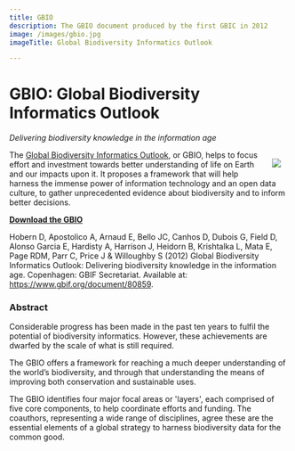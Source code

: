 ```yaml
---
title: GBIO
description: The GBIO document produced by the first GBIC in 2012
image: /images/gbio.jpg
imageTitle: Global Biodiversity Informatics Outlook

---
```

# GBIO: Global Biodiversity Informatics Outlook

_Delivering biodiversity knowledge in the information age_

[<img align="right" hspace="15" vspace="15" src="/images/GBIO-cover-thumb.jpg">](https://assets.ctfassets.net/uo17ejk9rkwj/7Kj8EyXDwW2IUWKk2WYOaE/85947f585b9c6255c9b72b9325ba44b6/GBIO.pdf)The [Global Biodiversity Informatics Outlook](https://www.gbif.org/document/80859), or GBIO, helps to focus effort and investment towards better understanding of life on Earth and our impacts upon it. It proposes a framework that will help harness the immense power of information technology and an open data culture, to gather unprecedented evidence about biodiversity and to inform better decisions.

[**Download the GBIO**](https://assets.ctfassets.net/uo17ejk9rkwj/7Kj8EyXDwW2IUWKk2WYOaE/85947f585b9c6255c9b72b9325ba44b6/GBIO.pdf)

Hobern D, Apostolico A, Arnaud E, Bello JC, Canhos D, Dubois G, Field D, Alonso Garcia E, Hardisty A, Harrison J, Heidorn B, Krishtalka L, Mata E, Page RDM, Parr C, Price J & Willoughby S (2012) Global Biodiversity Informatics Outlook: Delivering biodiversity knowledge in the information age. Copenhagen: GBIF Secretariat. Available at: https://www.gbif.org/document/80859.

### Abstract

Considerable progress has been made in the past ten years to fulfil the potential of biodiversity informatics. However, these achievements are dwarfed by the scale of what is still required.

The GBIO offers a framework for reaching a much deeper understanding of the world’s biodiversity, and through that understanding the means of improving both conservation and sustainable uses.

The GBIO identifies four major focal areas or 'layers', each comprised of five core components, to help coordinate efforts and funding. The coauthors, representing a wide range of disciplines, agree these are the essential elements of a global strategy to harness biodiversity data for the common good.
